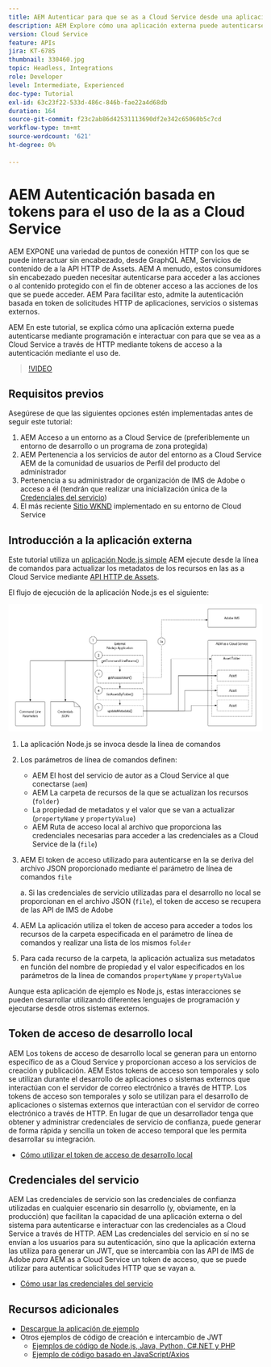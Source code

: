 ```yaml
---
title: AEM Autenticar para que se as a Cloud Service desde una aplicación externa
description: AEM Explore cómo una aplicación externa puede autenticarse mediante programación e interactuar con las credenciales as a Cloud Service a través de HTTP mediante tokens de acceso de desarrollo local y credenciales de servicio.
version: Cloud Service
feature: APIs
jira: KT-6785
thumbnail: 330460.jpg
topic: Headless, Integrations
role: Developer
level: Intermediate, Experienced
doc-type: Tutorial
exl-id: 63c23f22-533d-486c-846b-fae22a4d68db
duration: 164
source-git-commit: f23c2ab86d42531113690df2e342c65060b5c7cd
workflow-type: tm+mt
source-wordcount: '621'
ht-degree: 0%

---
```


# AEM Autenticación basada en tokens para el uso de la as a Cloud Service

AEM EXPONE una variedad de puntos de conexión HTTP con los que se puede interactuar sin encabezado, desde GraphQL AEM, Servicios de contenido de a la API HTTP de Assets. AEM A menudo, estos consumidores sin encabezado pueden necesitar autenticarse para acceder a las acciones o al contenido protegido con el fin de obtener acceso a las acciones de los que se puede acceder. AEM Para facilitar esto, admite la autenticación basada en token de solicitudes HTTP de aplicaciones, servicios o sistemas externos.

AEM En este tutorial, se explica cómo una aplicación externa puede autenticarse mediante programación e interactuar con para que se vea as a Cloud Service a través de HTTP mediante tokens de acceso a la autenticación mediante el uso de.

>[!VIDEO](https://video.tv.adobe.com/v/330460?quality=12&learn=on)

## Requisitos previos

Asegúrese de que las siguientes opciones estén implementadas antes de seguir este tutorial:

1. AEM Acceso a un entorno as a Cloud Service de (preferiblemente un entorno de desarrollo o un programa de zona protegida)
1. AEM Pertenencia a los servicios de autor del entorno as a Cloud Service AEM de la comunidad de usuarios de Perfil del producto del administrador
1. Pertenencia a su administrador de organización de IMS de Adobe o acceso a él (tendrán que realizar una inicialización única de la [Credenciales del servicio](./service-credentials.md))
1. El más reciente [Sitio WKND](https://github.com/adobe/aem-guides-wknd) implementado en su entorno de Cloud Service

## Introducción a la aplicación externa

Este tutorial utiliza un [aplicación Node.js simple](./assets/aem-guides_token-authentication-external-application.zip) AEM ejecute desde la línea de comandos para actualizar los metadatos de los recursos en las as a Cloud Service mediante [API HTTP de Assets](https://experienceleague.adobe.com/docs/experience-manager-cloud-service/assets/admin/mac-api-assets.html).

El flujo de ejecución de la aplicación Node.js es el siguiente:

![Aplicación externa](./assets/overview/external-application.png)

1. La aplicación Node.js se invoca desde la línea de comandos
1. Los parámetros de línea de comandos definen:
   + AEM El host del servicio de autor as a Cloud Service al que conectarse (`aem`)
   + AEM La carpeta de recursos de la que se actualizan los recursos (`folder`)
   + La propiedad de metadatos y el valor que se van a actualizar (`propertyName` y `propertyValue`)
   + AEM Ruta de acceso local al archivo que proporciona las credenciales necesarias para acceder a las credenciales as a Cloud Service de la (`file`)
1. AEM El token de acceso utilizado para autenticarse en la se deriva del archivo JSON proporcionado mediante el parámetro de línea de comandos `file`

   a. Si las credenciales de servicio utilizadas para el desarrollo no local se proporcionan en el archivo JSON (`file`), el token de acceso se recupera de las API de IMS de Adobe
1. AEM La aplicación utiliza el token de acceso para acceder a todos los recursos de la carpeta especificada en el parámetro de línea de comandos y realizar una lista de los mismos `folder`
1. Para cada recurso de la carpeta, la aplicación actualiza sus metadatos en función del nombre de propiedad y el valor especificados en los parámetros de la línea de comandos `propertyName` y `propertyValue`

Aunque esta aplicación de ejemplo es Node.js, estas interacciones se pueden desarrollar utilizando diferentes lenguajes de programación y ejecutarse desde otros sistemas externos.

## Token de acceso de desarrollo local

AEM Los tokens de acceso de desarrollo local se generan para un entorno específico de as a Cloud Service y proporcionan acceso a los servicios de creación y publicación.  AEM Estos tokens de acceso son temporales y solo se utilizan durante el desarrollo de aplicaciones o sistemas externos que interactúan con el servidor de correo electrónico a través de HTTP. Los tokens de acceso son temporales y solo se utilizan para el desarrollo de aplicaciones o sistemas externos que interactúan con el servidor de correo electrónico a través de HTTP. En lugar de que un desarrollador tenga que obtener y administrar credenciales de servicio de confianza, puede generar de forma rápida y sencilla un token de acceso temporal que les permita desarrollar su integración.

+ [Cómo utilizar el token de acceso de desarrollo local](./local-development-access-token.md)

## Credenciales del servicio

AEM Las credenciales de servicio son las credenciales de confianza utilizadas en cualquier escenario sin desarrollo (y, obviamente, en la producción) que facilitan la capacidad de una aplicación externa o del sistema para autenticarse e interactuar con las credenciales as a Cloud Service a través de HTTP. AEM Las credenciales del servicio en sí no se envían a los usuarios para su autenticación, sino que la aplicación externa las utiliza para generar un JWT, que se intercambia con las API de IMS de Adobe _para_ AEM as a Cloud Service un token de acceso, que se puede utilizar para autenticar solicitudes HTTP que se vayan a.

+ [Cómo usar las credenciales del servicio](./service-credentials.md)

## Recursos adicionales

+ [Descargue la aplicación de ejemplo](./assets/aem-guides_token-authentication-external-application.zip)
+ Otros ejemplos de código de creación e intercambio de JWT
   + [Ejemplos de código de Node.js, Java, Python, C#.NET y PHP](https://developer.adobe.com/developer-console/docs/guides/authentication/JWT/samples/)
   + [Ejemplo de código basado en JavaScript/Axios](https://github.com/adobe/aemcs-api-client-lib)
